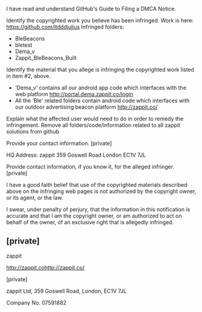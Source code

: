 I have read and understand GitHub's Guide to Filing a DMCA Notice.

Identify the copyrighted work you believe has been infringed.
Work is here: https://github.com/itdddjulius
Infringed folders:
- BleBeacons
- bletest
- Dema_v
- Zappit_BleBeacons_Built

Identify the material that you allege is infringing the copyrighted work listed in item #2, above.
- ‘Dema_v’ contains all our android app code which interfaces with the web platform http://portal.dema.zappit.co/login
- All the ‘Ble' related folders contain android code which interfaces with our outdoor advertising beacon platform http://zappit.co/

Explain what the affected user would need to do in order to remedy the infringement.
Remove all folders/code/information related to all zappit solutions from github

Provide your contact information.
[private]

HQ Address:
zappit
359 Goswell Road
London
EC1V 7JL

Provide contact information, if you know it, for the alleged infringer.
[private]

I have a good faith belief that use of the copyrighted materials described above on the infringing web pages is not authorized by the copyright owner, or its agent, or the law.

I swear, under penalty of perjury, that the information in this notification is accurate and that I am the copyright owner, or am authorized to act on behalf of the owner, of an exclusive right that is allegedly infringed.

[private]
---

zappit

http://zappit.co<http://zappit.co/>

[private]

zappit Ltd, 359 Goswell Road, London, EC1V 7JL

Company No. 07591882
